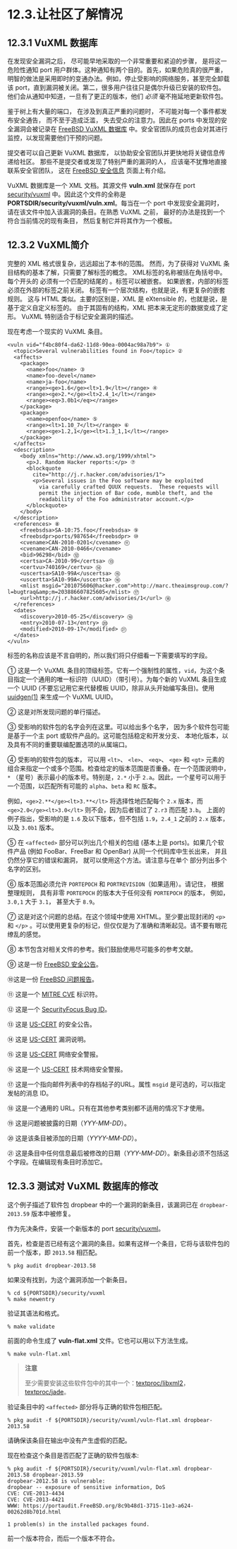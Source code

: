 # 12.3.让社区了解情况

## 12.3.1 VuXML 数据库

在发现安全漏洞之后， 尽可能早地采取的一个非常重要和紧迫的步骤， 是将这一危险性通知 port 用户群体。这种通知有两个目的。首先，如果危险真的很严重，明智的做法是采用即时的变通办法。例如，停止受影响的网络服务，甚至完全卸载该 port，直到漏洞被关闭。第二，很多用户往往只是偶尔升级已安装的软件包。他们会从通知中知道，一旦有了更正的版本，他们 _必须_ 毫不拖延地更新软件包。

鉴于树上有大量的端口， 在涉及到真正严重的问题时， 不可能对每一个事件都发布安全通告， 而不至于造成泛滥， 失去受众的注意力。因此在 ports 中发现的安全漏洞会被记录在 [FreeBSD VuXML 数据库](https://vuxml.freebsd.org/) 中。安全官团队的成员也会对其进行监控，以发现需要他们干预的问题。

提交者可以自己更新 VuXML 数据库， 以协助安全官团队并更快地将关键信息传递给社区。 那些不是提交者或发现了特别严重的漏洞的人， 应该毫不犹豫地直接联系安全官团队， 这在 [FreeBSD 安全信息](https://www.freebsd.org/security/#how) 页面上有介绍。

VuXML 数据库是一个 XML 文档。其源文件 **vuln.xml** 就保存在 port [security/vuxml](https://cgit.freebsd.org/ports/tree/security/vuxml/pkg-descr) 中。因此这个文件的全称是 **PORTSDIR/security/vuxml/vuln.xml**。每当在一个 port 中发现安全漏洞时， 请在该文件中加入该漏洞的条目。在熟悉 VuXML 之前， 最好的办法是找到一个符合当前情况的现有条目， 然后复制它并将其作为一个模板。

## 12.3.2 VuXML简介

完整的 XML 格式很复杂，远远超出了本书的范围。 然而，为了获得对 VuXML 条目结构的基本了解，只需要了解标签的概念。 XML标签的名称被括在角括号中。 每个开头的 必须有一个匹配的结尾的 。标签可以被嵌套。 如果嵌套，内部的标签必须在外部的标签之前关闭。 标签有一个层次结构，也就是说，有更复杂的嵌套规则。 这与 HTML 类似。主要的区别是，XML 是 eXtensible 的，也就是说，是基于定义自定义标签的。 由于其固有的结构，XML 把本来无定形的数据变成了定形。 VuXML 特别适合于标记安全漏洞的描述。

现在考虑一个现实的 VuXML 条目。

```
<vuln vid="f4bc80f4-da62-11d8-90ea-0004ac98a7b9"> ①
  <topic>Several vulnerabilities found in Foo</topic> ②
  <affects>
    <package>
      <name>foo</name> ③
      <name>foo-devel</name>
      <name>ja-foo</name>
      <range><ge>1.6</ge><lt>1.9</lt></range> ④
      <range><ge>2.*</ge><lt>2.4_1</lt></range>
      <range><eq>3.0b1</eq></range>
    </package>
    <package>
      <name>openfoo</name> ⑤
      <range><lt>1.10_7</lt></range> ⑥
      <range><ge>1.2,1</ge><lt>1.3_1,1</lt></range>
    </package>
  </affects>
  <description>
    <body xmlns="http://www.w3.org/1999/xhtml">
      <p>J. Random Hacker reports:</p> ⑦
      <blockquote
        cite="http://j.r.hacker.com/advisories/1">
        <p>Several issues in the Foo software may be exploited
          via carefully crafted QUUX requests.  These requests will
          permit the injection of Bar code, mumble theft, and the
          readability of the Foo administrator account.</p>
      </blockquote>
    </body>
  </description>
  <references> ⑧
    <freebsdsa>SA-10:75.foo</freebsdsa> ⑨
    <freebsdpr>ports/987654</freebsdpr> ⑩
    <cvename>CAN-2010-0201</cvename> ⑪
    <cvename>CAN-2010-0466</cvename>
    <bid>96298</bid> ⑫
    <certsa>CA-2010-99</certsa> ⑬
    <certvu>740169</certvu> ⑭
    <uscertsa>SA10-99A</uscertsa> ⑮
    <uscertta>SA10-99A</uscertta> ⑯
    <mlist msgid="201075606@hacker.com">http://marc.theaimsgroup.com/?l=bugtraq&amp;m=203886607825605</mlist> ⑰
    <url>http://j.r.hacker.com/advisories/1</url> ⑱
  </references>
  <dates>
    <discovery>2010-05-25</discovery> ⑲
    <entry>2010-07-13</entry> ⑳
    <modified>2010-09-17</modified> ㉑
  </dates>
</vuln>
```

标签的名称应该是不言自明的，所以我们将只仔细看一下需要填写的字段。

① 这是一个 VuXML 条目的顶级标签。它有一个强制性的属性，`vid`，为这个条目指定一个通用的唯一标识符（UUID）（带引号）。为每个新的 VuXML 条目生成一个 UUID (不要忘记用它来代替模板 UUID，除非从头开始编写条目)。使用 [uuidgen(1)](https://www.freebsd.org/cgi/man.cgi?query=uuidgen\&sektion=1\&format=html) 来生成一个 VuXML UUID。

② 这是对所发现问题的单行描述。

③ 受影响的软件包的名字会列在这里。可以给出多个名字， 因为多个软件包可能是基于一个主 port 或软件产品的。这可能包括稳定和开发分支、 本地化版本，以及具有不同的重要联编配置选项的从属端口。

④ 受影响的软件包的版本， 可以用 `<lt>`、 `<le>`、 `<eq>`、 `<ge>` 和 `<gt>` 元素的组合来指定一个或多个范围。检查给定的版本范围是否重叠。在一个范围说明中，`*` （星号）表示最小的版本号。特别是，`2.*` 小于 `2.a`。因此，一个星号可以用于一个范围，以匹配所有可能的 `alpha`、`beta` 和 `RC` 版本。

例如，`<ge>2.**</ge><lt>3.**</lt>` 将选择性地匹配每个 `2.x` 版本，而 `<ge>2.0</ge><lt>3.0</lt>` 则不会，因为后者错过了 `2.r3` 而匹配 `3.b`。 上面的例子指出，受影响的是 `1.6` 及以下版本，但不包括 `1.9`，`2.4_1` 之前的 `2.x` 版本，以及 `3.0b1` 版本。

⑤ 在 `<affected>` 部分可以列出几个相关的包组 (基本上是 ports)。如果几个软件产品 (例如 FooBar、FreeBar 和 OpenBar) 从同一个代码库中生长出来， 并且仍然分享它的错误和漏洞， 就可以使用这个方法。请注意与在单个 部分列出多个名字的区别。

⑥ 版本范围必须允许 `PORTEPOCH` 和 `PORTREVISION`（如果适用）。请记住， 根据整理规则， 具有非零 `PORTEPOCH` 的版本大于任何没有 `PORTEPOCH` 的版本， 例如， `3.0,1` 大于 `3.1`， 甚至大于 `8.9`。

⑦ 这是对这个问题的总结。在这个领域中使用 XHTML。至少要出现封闭的 `<p>` 和 `</p>` 。可以使用更复杂的标记，但仅仅是为了准确和清晰起见。请不要有眼花缭乱的感觉。

⑧ 本节包含对相关文件的参考。我们鼓励使用尽可能多的参考文献。

⑨ 这是一份 [FreeBSD 安全公告](https://www.freebsd.org/security/#adv)。

⑩这是一份 [FreeBSD 问题报告](https://www.freebsd.org/support/)。

⑪ 这是一个 [MITRE CVE](https://cve.mitre.org/) 标识符。

⑫ 这是一个 [SecurityFocus Bug ID](https://www.securityfocus.com/bid/)。

⑬ 这是 [US-CERT](https://www.cert.org/) 的安全公告。

⑭ 这是 [US-CERT](https://www.cert.org/) 漏洞说明。

⑮ 这是 [US-CERT](https://www.cert.org/) 网络安全警报。

⑯ 这是一个 [US-CERT](https://www.cert.org/) 技术网络安全警报。

⑰ 这是一个指向邮件列表中的存档帖子的URL。属性 `msgid` 是可选的，可以指定发帖的消息 ID。

⑱ 这是一个通用的 URL。只有在其他参考类别都不适用的情况下才使用。

⑲ 这是问题被披露的日期（_YYY-MM-DD_）。

⑳ 这是该条目被添加的日期（_YYYY-MM-DD_）。

㉑ 这是条目中任何信息最后被修改的日期（_YYY-MM-DD_）。新条目必须不包括这个字段。在编辑现有条目时添加它。

## 12.3.3 测试对 VuXML 数据库的修改

这个例子描述了软件包 dropbear 中的一个漏洞的新条目，该漏洞已在 `dropbear-2013.59` 版本中被修复。

作为先决条件，安装一个新版本的 port [security/vuxml](https://cgit.freebsd.org/ports/tree/security/vuxml/pkg-descr)。

首先，检查是否已经有这个漏洞的条目。如果有这样一个条目，它将与该软件包的前一个版本，即 `2013.58` 相匹配。

```
% pkg audit dropbear-2013.58
```

如果没有找到，为这个漏洞添加一个新条目。

```
% cd ${PORTSDIR}/security/vuxml
% make newentry
```

验证其语法和格式。

```
% make validate
```

前面的命令生成了 **vuln-flat.xml** 文件。它也可以用以下方法生成。

```
% make vuln-flat.xml
```
>**注意**
>
> 至少需要安装这些软件包中的其中一个：[textproc/libxml2](https://cgit.freebsd.org/ports/tree/textproc/libxml2/pkg-descr)，[textproc/jade](https://cgit.freebsd.org/ports/tree/textproc/jade/pkg-descr)。

验证条目中的 `<affected>` 部分将与正确的软件包相匹配。

```
% pkg audit -f ${PORTSDIR}/security/vuxml/vuln-flat.xml dropbear-2013.58
```

请确保该条目在输出中没有产生虚假的匹配。

现在检查这个条目是否匹配了正确的软件包版本:

```
% pkg audit -f ${PORTSDIR}/security/vuxml/vuln-flat.xml dropbear-2013.58 dropbear-2013.59
dropbear-2012.58 is vulnerable:
dropbear -- exposure of sensitive information, DoS
CVE: CVE-2013-4434
CVE: CVE-2013-4421
WWW: https://portaudit.FreeBSD.org/8c9b48d1-3715-11e3-a624-00262d8b701d.html

1 problem(s) in the installed packages found.
```

前一个版本符合，而后一个版本不符合。

